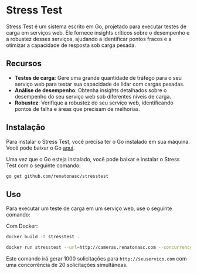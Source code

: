 # Stress Test

Stress Test é um sistema escrito em Go, projetado para executar testes de carga em serviços web. Ele fornece insights críticos sobre o desempenho e a robustez desses serviços, ajudando a identificar pontos fracos e a otimizar a capacidade de resposta sob carga pesada.

## Recursos

- **Testes de carga**: Gere uma grande quantidade de tráfego para o seu serviço web para testar sua capacidade de lidar com cargas pesadas.
- **Análise de desempenho**: Obtenha insights detalhados sobre o desempenho do seu serviço web sob diferentes níveis de carga.
- **Robustez**: Verifique a robustez do seu serviço web, identificando pontos de falha e áreas que precisam de melhorias.

## Instalação

Para instalar o Stress Test, você precisa ter o Go instalado em sua máquina. Você pode baixar o Go [aqui](https://golang.org/dl/).

Uma vez que o Go esteja instalado, você pode baixar e instalar o Stress Test com o seguinte comando:

```bash
go get github.com/renatonasc/stresstest
```

## Uso

Para executar um teste de carga em um serviço web, use o seguinte comando:

Com Docker:
```bash
docker build -t stresstest .

docker run stresstest --url=http://cameras.renatonasc.com --concurrency=20 --requests=100 
```

Este comando irá gerar 1000 solicitações para `http://seuservico.com` com uma concorrência de 20 solicitações simultâneas.

